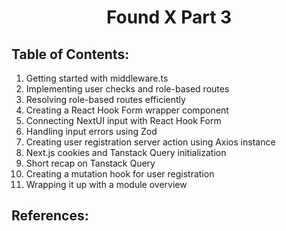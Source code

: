 <h1 align='center'>Found X Part 3</h1>

## Table of Contents:

1. Getting started with middleware.ts
2. Implementing user checks and role-based routes
3. Resolving role-based routes efficiently
4. Creating a React Hook Form wrapper component
5. Connecting NextUI input with React Hook Form
6. Handling input errors using Zod
7. Creating user registration server action using Axios instance
8. Next.js cookies and Tanstack Query initialization
9. Short recap on Tanstack Query
10. Creating a mutation hook for user registration
11. Wrapping it up with a module overview

## References:
